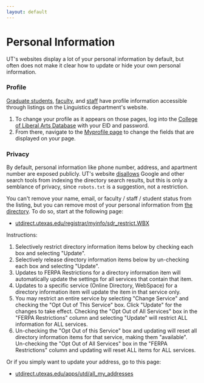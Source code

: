 ```yaml
---
layout: default
---
```

# Personal Information

UT's websites display a lot of your personal information by default, but often does not make it clear how to update or hide your own personal information.


### Profile

[Graduate students](http://www.utexas.edu/cola/depts/linguistics/graduate_programs/gradstudents/list.php), [faculty](http://www.utexas.edu/cola/depts/linguistics/faculty/list.php), and [staff](http://www.utexas.edu/cola/depts/linguistics/staff/list.php) have profile information accessible through listings on the Linguistics department's website.

1. To change your profile as it appears on those pages, log into the [College of Liberal Arts Database](http://www.utexas.edu/cola/_db/) with your EID and password.
2. From there, navigate to the [Myprofile page](http://www.utexas.edu/cola/_db/myprofile/) to change the fields that are displayed on your page.


### Privacy

By default, personal information like phone number, address, and apartment number are exposed publicly. UT's website [disallows](http://www.utexas.edu/robots.txt) Google and other search tools from indexing the directory search results, but this is only a semblance of privacy, since `robots.txt` is a suggestion, not a restriction.

You can't remove your name, email, or faculty / staff / student status from the listing, but you can remove most of your personal information from [the directory](http://www.utexas.edu/directory/). To do so, start at the following page:

* [utdirect.utexas.edu/registrar/myinfo/sdr_restrict.WBX](https://utdirect.utexas.edu/registrar/myinfo/sdr_restrict.WBX)

Instructions:

1. Selectively restrict directory information items below by checking each box and selecting "Update".
2. Selectively release directory information items below by un-checking each box and selecting "Update".
3. Updates to FERPA Restrictions for a directory information item will automatically update the settings for all services that contain that item.
4. Updates to a specific service (Online Directory, WebSpace) for a directory information item will update the item in that service only.
5. You may restrict an entire service by selecting "Change Service" and checking the "Opt Out of This Service" box. Click "Update" for the changes to take effect. Checking the "Opt Out of All Services" box in the "FERPA Restrictions" column and selecting "Update" will restrict ALL information for ALL services.
6. Un-checking the "Opt Out of this Service" box and updating will reset all directory information items for that service, making them "available". Un-checking the "Opt Out of All Services" box in the "FERPA Restrictions" column and updating will reset ALL items for ALL services.

Or if you simply want to update your address, go to this page:

* [utdirect.utexas.edu/apps/utd/all_my_addresses](https://utdirect.utexas.edu/apps/utd/all_my_addresses/)
